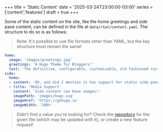 +++
title = 'Static Content'
date = '2025-03-24T23:00:00-03:00'
series = ['content','features']
draft = true
+++

Some of the static content on the site, like the home greetings and side pane content, can be defined in the file at `data/rtwt/content.yaml`. The structure to do so is as follows:

> Note: It's possible to use file formats other than YAML, but the key structure must remain the same!

```yaml
home:
  image: 'images/greetings.jpg'
  greetings: 'A Hugo Theme for Bloggers!'
  text: 'The definitive, configurable, customizable, old fashioned rusty coloured theme for web writers and readers.'
side:
  home:
  - content: 'Oh, and did I mention it has support for static side pane content? Cool, right?'
  - title: 'Media Support'
    content: 'Side content can have images!'
    imagePath: 'images/hugo.svg'
    imageHref: 'https://gohugo.io'
    imageWidth: '100%'
```

> Didn't find a value you're looking for? Check the [repository](https://github.com/math-queiroz/rusty-typewriter) for the given file (which may be updated with it), or create a new feature request!
